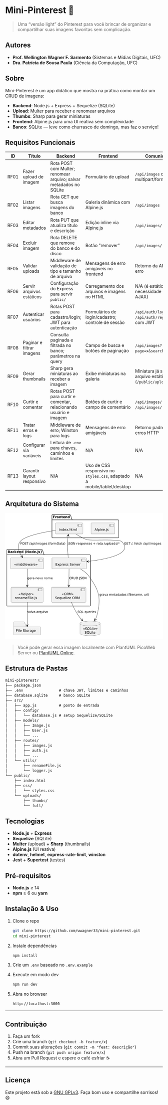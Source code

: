 # Mini-Pinterest 🚀

> Uma “versão light” do Pinterest para você brincar de organizar e compartilhar suas imagens favoritas sem complicação.

## Autores

- **Prof. Wellington Wagner F. Sarmento** (Sistemas e Mídias Digitais, UFC)  
- **Dra. Patrícia de Sousa Paula** (Ciência da Computação, UFC)

## Sobre

Mini-Pinterest é um app didático que mostra na prática como montar um CRUD de imagens:

- **Backend**: Node.js + Express + Sequelize (SQLite)  
- **Upload**: Multer para receber e renomear arquivos  
- **Thumbs**: Sharp para gerar miniaturas  
- **Frontend**: Alpine.js para uma UI reativa sem complexidade  
- **Banco**: SQLite — leve como churrasco de domingo, mas faz o serviço!

## Requisitos Funcionais

| ID   | Título                     | Backend                                                            | Frontend                                                                | Comunicação (API)                                                         | Prioridade      |
| ---- | -------------------------- | ------------------------------------------------------------------ | ----------------------------------------------------------------------- | ------------------------------------------------------------------------- | --------------- |
| RF01 | Fazer upload de imagem     | Rota POST com Multer; renomear arquivo; salvar metadados no SQLite | Formulário de upload                                                    | `/api/images` com multipart/form-data                                     | Alta Prioridade |
| RF02 | Listar imagens             | Rota GET que busca imagens do banco                                | Galeria dinâmica com Alpine.js                                          | `/api/images`                                                             | Alta Prioridade |
| RF03 | Editar metadados           | Rota PUT que atualiza título e descrição                           | Edição inline via Alpine.js                                             | `/api/images/:id`                                                         | Alta Prioridade |
| RF04 | Excluir imagem             | Rota DELETE que remove do banco e do disco                         | Botão "remover"                                                         | `/api/images/:id`                                                         | Alta Prioridade |
| RF05 | Validar uploads            | Middleware de validação de tipo e tamanho de arquivo               | Mensagens de erro amigáveis no frontend                                 | Retorno da API com status de erro                                         | Alta Prioridade |
| RF06 | Servir arquivos estáticos  | Configuração do Express para servir `public/`                      | Carregamento dos arquivos e imagens no HTML                             | N/A (é estático, sem necessidade de chamada AJAX)                         | Alta Prioridade |
| RF07 | Autenticar usuários        | Rotas POST para cadastro/login; JWT para autenticação              | Formulários de login/cadastro; controle de sessão                       | `/api/auth/login`, `/api/auth/register`; headers com JWT                  | Alta Prioridade |
| RF08 | Paginar e filtrar imagens  | Consulta paginada e filtrada no banco; parâmetros na query         | Campo de busca e botões de paginação                                    | `/api/images?page=x&search=texto`                                         | Alta Prioridade |
| RF09 | Gerar thumbnails           | Sharp gera miniaturas ao receber a imagem                          | Exibe miniaturas na galeria                                             | Miniatura já servida como arquivo estático (`/public/uploads/thumbs/...`) | Alta Prioridade |
| RF10 | Curtir e comentar          | Rotas POST para curtir e comentar, relacionando usuário e imagem   | Botões de curtir e campo de comentário                                  | `/api/images/:id/like`, `/api/images/:id/comment`                         | Alta Prioridade |
| RF11 | Tratar erros e logs        | Middleware de erro; Winston para logs                              | Mensagens de erro amigáveis                                             | Retorno padronizado de erros HTTP                                         | Alta Prioridade |
| RF12 | Configurar via variáveis   | Leitura de `.env` para chaves, caminhos e limites                  | N/A                                                                     | N/A                                                                       | Alta Prioridade |
| RF13 | Garantir layout responsivo | N/A                                                                | Uso de CSS responsivo no `styles.css`, adaptado a mobile/tablet/desktop | N/A                                                                       | Alta Prioridade |

## Arquitetura do Sistema
<img src="docs/arquitetura.png"/>

> Você pode gerar essa imagem localmente com PlantUML PicoWeb Server ou [PlantUML Online](https://www.plantuml.com/plantuml).


## Estrutura de Pastas

```
mini-pinterest/
├── package.json
├── .env                # chave JWT, limites e caminhos
├── database.sqlite     # banco SQLite
├── src/
│   ├── app.js          # ponto de entrada
│   ├── config/
│   │   └── database.js # setup Sequelize/SQLite
│   ├── models/
│   │   ├── Image.js
│   │   ├── User.js
│   │   └── ...
│   ├── routes/
│   │   ├── images.js
│   │   ├── auth.js
│   │   └── ...
│   └── utils/
│       ├── renameFile.js
│       └── logger.js
└── public/
    ├── index.html
    ├── css/
    │   └── styles.css
    └── uploads/
        ├── thumbs/
        └── full/
```


## Tecnologias

* **Node.js** + **Express**
* **Sequelize** (SQLite)
* **Multer** (upload) + **Sharp** (thumbnails)
* **Alpine.js** (UI reativa)
* **dotenv**, **helmet**, **express-rate-limit**, **winston**
* **Jest** + **Supertest** (testes)



## Pré-requisitos

* **Node.js** ≥ 14
* **npm** ≥ 6 ou **yarn**


## Instalação & Uso

1. Clone o repo

   ```bash
   git clone https://github.com/wwagner33/mini-pinterest.git
   cd mini-pinterest
   ```
2. Instale dependências

   ```bash
   npm install
   ```
3. Crie um `.env` baseado no `.env.example`
4. Execute em modo dev

   ```bash
   npm run dev
   ```
5. Abra no browser

   ```bash
   http://localhost:3000
   ```

---

## Contribuição

1. Faça um fork
2. Crie uma branch (`git checkout -b feature/x`)
3. Commit suas alterações (`git commit -m "feat: descrição"`)
4. Push na branch (`git push origin feature/x`)
5. Abra um Pull Request e espere o café esfriar ☕

---

## Licença

Este projeto está sob a [GNU GPLv3](LICENSE). Faça bom uso e compartilhe sorrisos! 😄
